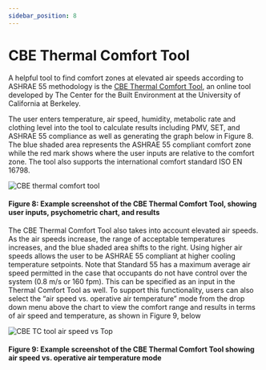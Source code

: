 ```yaml
---
sidebar_position: 8
---
```


# CBE Thermal Comfort Tool

A helpful tool to find comfort zones at elevated air speeds according to ASHRAE 55 methodology is the
[CBE Thermal Comfort Tool](https://comfort.cbe.berkeley.edu/), an online tool developed by The Center for the Built Environment at the
University of California at Berkeley.

The user enters temperature, air speed, humidity, metabolic rate and clothing level into the tool to
calculate results including PMV, SET, and ASHRAE 55 compliance as well as generating the graph below in
Figure 8. The blue shaded area represents the ASHRAE 55 compliant comfort zone while the red mark
shows where the user inputs are relative to the comfort zone. The tool also supports the international
comfort standard ISO EN 16798.

![CBE thermal comfort tool](/img/ebook/CBE-Thermal-Comfort-Tool.png)
#### Figure 8: Example screenshot of the CBE Thermal Comfort Tool, showing user inputs, psychometric chart, and results

The CBE Thermal Comfort Tool also takes into account elevated air speeds. As the air speeds increase, the
range of acceptable temperatures increases, and the blue shaded area shifts to the right. Using higher air
speeds allows the user to be ASHRAE 55 compliant at higher cooling temperature setpoints. Note that
Standard 55 has a maximum average air speed permitted in the case that occupants do not have control
over the system (0.8 m/s or 160 fpm). This can be specified as an input in the Thermal Comfort Tool as
well. To support this functionality, users can also select the “air speed vs. operative air temperature”
mode from the drop down menu above the chart to view the comfort range and results in terms of air
speed and temperature, as shown in Figure 9, below

![CBE TC tool air speed vs Top](/img/ebook/CBE-Thermal-Comfort-Tool-air-speed-vs-Top.png)
#### Figure 9: Example screenshot of the CBE Thermal Comfort Tool showing air speed vs. operative air temperature mode